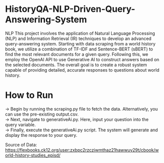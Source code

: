 # HistoryQA-NLP-Driven-Query-Answering-System
NLP
This project involves the application of Natural Language Processing (NLP) and Information Retrieval (IR) techniques to develop an advanced query-answering system. Starting with data scraping from a world history book, we utilize a combination of TF-IDF and Sentence-BERT (sBERT) to find the most relevant documents for a given query. Following this, we employ the OpenAI API to use Generative AI to construct answers based on the selected documents. The overall goal is to create a robust system capable of providing detailed, accurate responses to questions about world history.

# How to Run
-> Begin by running the scraping.py file to fetch the data. Alternatively, you can use the pre-existing output.csv.                       
-> Next, navigate to generativeAi.py. Here, input your question into the query variable.                                                            
-> Finally, execute the generativeAi.py script. The system will generate and display the response to your query.

Source of Data: https://flexbooks.ck12.org/user:zxbpc2rzcziwmthaz21hawwuy29t/cbook/world-history-studies_episd/
